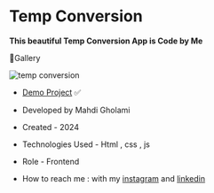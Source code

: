 # Temp Conversion

**This beautiful Temp Conversion App is Code by Me**


📸Gallery

![temp conversion](https://github.com/user-attachments/assets/2bd78f65-9e04-40ae-91e0-fb82a92f9c73)

- [Demo Project](https://mhdigholami.github.io/Temp-Conversion/) ✅

- Developed by Mahdi Gholami

- Created - 2024

- Technologies Used - Html , css , js

- Role - Frontend

- How to reach me : with my [instagram](https://www.instagram.com/mahdi_gholami_web) and [linkedin](https://www.linkedin.com/in/mahdi-gholami-developer)
